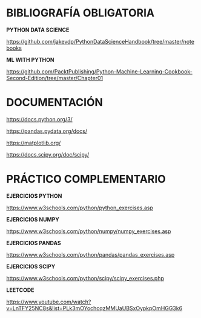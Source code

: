 # BIBLIOGRAFÍA OBLIGATORIA 

**PYTHON DATA SCIENCE**

https://github.com/jakevdp/PythonDataScienceHandbook/tree/master/notebooks



**ML WITH PYTHON**

https://github.com/PacktPublishing/Python-Machine-Learning-Cookbook-Second-Edition/tree/master/Chapter01


# DOCUMENTACIÓN

https://docs.python.org/3/

https://pandas.pydata.org/docs/

https://matplotlib.org/

https://docs.scipy.org/doc/scipy/



# PRÁCTICO COMPLEMENTARIO 

**EJERCICIOS PYTHON**

https://www.w3schools.com/python/python_exercises.asp

**EJERCICIOS NUMPY**

https://www.w3schools.com/python/numpy/numpy_exercises.asp

**EJERCICIOS PANDAS**

https://www.w3schools.com/python/pandas/pandas_exercises.asp

**EJERCICIOS SCIPY**

https://www.w3schools.com/python/scipy/scipy_exercises.php


**LEETCODE**

https://www.youtube.com/watch?v=LnTFY25NC8s&list=PLk3mOYochcqzMMUaUBSxOypkpOmHGG3k6
